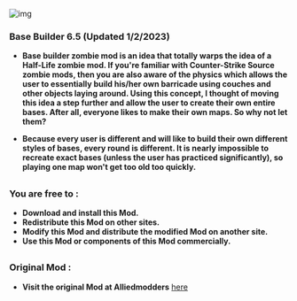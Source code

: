 ![img](https://i66.servimg.com/u/f66/14/16/45/93/new_zo11.jpg)
### __Base Builder 6.5 (Updated 1/2/2023)__
- **Base builder zombie mod is an idea that totally warps the idea of a Half-Life zombie mod.
If you're familiar with Counter-Strike Source zombie mods, then you are also aware of the physics which allows the user to essentially build his/her own barricade using couches and other objects laying around.
Using this concept, I thought of moving this idea a step further and allow the user to create their own entire bases.
After all, everyone likes to make their own maps. So why not let them?**

- **Because every user is different and will like to build their own different styles of bases, every round is different. It is nearly impossible to recreate exact bases (unless the user has practiced significantly), so playing one map won't get too old too quickly.**

##

### __You are free to :__
- **Download and install this Mod.**
- **Redistribute this Mod on other sites.**
- **Modify this Mod and distribute the modified Mod on another site.**
- **Use this Mod or components of this Mod commercially.**

##

### __Original Mod :__
- **Visit the original Mod at Alliedmodders** [here](https://forums.alliedmods.net/showthread.php?t=144287)
